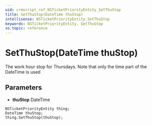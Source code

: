 ```yaml
---
uid: crmscript_ref_NSTicketPriorityEntity_SetThuStop
title: SetThuStop(DateTime thuStop)
intellisense: NSTicketPriorityEntity.SetThuStop
keywords: NSTicketPriorityEntity, GetThuStop
so.topic: reference
---
```


# SetThuStop(DateTime thuStop)

The work hour stop for Thursdays. Note that only the time part of the DateTime is used

## Parameters

* **thuStop** DateTime

```crmscript
NSTicketPriorityEntity thing;
DateTime thuStop;
thing.SetThuStop(thuStop);
```

